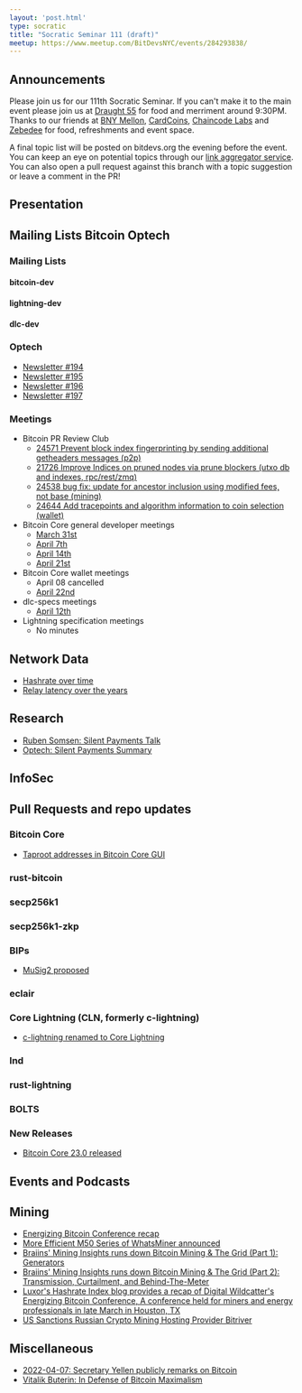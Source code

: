 ```yaml
---
layout: 'post.html'
type: socratic
title: "Socratic Seminar 111 (draft)"
meetup: https://www.meetup.com/BitDevsNYC/events/284293838/
---
```


## Announcements

Please join us for our 111th Socratic Seminar. If you can't make it to the main event please join us at [Draught 55](https://www.draught55.com/) for food and merriment around 9:30PM. Thanks to our friends at [BNY Mellon](https://www.bnymellon.com/), [CardCoins](https://cardcoins.co), [Chaincode Labs](https://chaincode.com) and [Zebedee](https://zebedee.io/) for food, refreshments and event space.

A final topic list will be posted on bitdevs.org the evening before the event. You can keep an eye on potential topics through our [link aggregator service](https://www.zotero.org/groups/691739/devsny/collections/JZ3HR9W5). You can also open a pull request against this branch with a topic suggestion or leave a comment in the PR!

## Presentation

## Mailing Lists  Bitcoin Optech

### Mailing Lists

#### bitcoin-dev

#### lightning-dev

#### dlc-dev

### Optech
- [Newsletter #194](https://bitcoinops.org/en/newsletters/2022/04/06/)
- [Newsletter #195](https://bitcoinops.org/en/newsletters/2022/04/13/)
- [Newsletter #196](https://bitcoinops.org/en/newsletters/2022/04/20/)
- [Newsletter #197](https://bitcoinops.org/en/newsletters/2022/04/27/)

### Meetings

- Bitcoin PR Review Club
  - [24571 Prevent block index fingerprinting by sending additional getheaders messages (p2p)](https://bitcoincore.reviews/24571)
  - [21726 Improve Indices on pruned nodes via prune blockers (utxo db and indexes, rpc/rest/zmq)](https://bitcoincore.reviews/21726)
  - [24538 bug fix: update for ancestor inclusion using modified fees, not base (mining)](https://bitcoincore.reviews/24538)
  - [24644 Add tracepoints and algorithm information to coin selection (wallet)](https://bitcoincore.reviews/24644)
- Bitcoin Core general developer meetings
  - [March 31st](https://www.erisian.com.au/bitcoin-core-dev/log-2022-03-31.html#l-515)
  - [April 7th](https://www.erisian.com.au/bitcoin-core-dev/log-2022-04-07.html#l-223)
  - [April 14th](https://www.erisian.com.au/bitcoin-core-dev/log-2022-04-14.html#l-324)
  - [April 21st](https://www.erisian.com.au/bitcoin-core-dev/log-2022-04-21.html#l-338)
- Bitcoin Core wallet meetings
  - April 08 cancelled
  - [April 22nd](https://www.erisian.com.au/bitcoin-core-dev/log-2022-04-22.html#l-290)
- dlc-specs meetings
  - [April 12th](https://github.com/discreetlogcontracts/dlcspecs/pull/191)
- Lightning specification meetings
  - No minutes

## Network Data
- [Hashrate over time](https://twitter.com/ecurrencyhodler/status/1510149508767764483)
- [Relay latency over the years](https://twitter.com/murchandamus/status/1517857150164520967)

## Research

- [Ruben Somsen: Silent Payments Talk](https://rumble.com/v12kuz7-bitcoin-silent-payments.html)
- [Optech: Silent Payments Summary](https://bitcoinops.org/en/newsletters/2022/04/06/#delinked-reusable-addresses)

## InfoSec

## Pull Requests and repo updates

### Bitcoin Core
- [Taproot addresses in Bitcoin Core GUI](https://twitter.com/josibake/status/1518607258665553921)

### rust-bitcoin

### secp256k1

### secp256k1-zkp

### BIPs
- [MuSig2 proposed](https://github.com/jonasnick/bips/blob/musig2/bip-musig2.mediawiki)

### eclair

### Core Lightning (CLN, formerly c-lightning)
- [c-lightning renamed to Core Lightning](https://github.com/ElementsProject/lightning/pull/5165)

### lnd

### rust-lightning

### BOLTS

### New Releases
- [Bitcoin Core 23.0 released](https://bitcoincore.org/en/releases/23.0/)

## Events and Podcasts

## Mining
- [Energizing Bitcoin Conference recap](https://blog.hashrateindex.com/brandon-wants-to-destroy-your-industry-everything-you-missed-in-houston-for-digital-wildcatters-empower/)
- [More Efficient M50 Series of WhatsMiner announced](https://bitcoinmagazine.com/business/microbt-announces-m50-bitcoin-miners)
- [Braiins' Mining Insights runs down Bitcoin Mining & The Grid (Part 1): Generators](https://braiins.com/blog/bitcoin-mining-the-grid-generators)
- [Braiins' Mining Insights runs down Bitcoin Mining & The Grid (Part 2): Transmission, Curtailment, and Behind-The-Meter](https://braiins.com/blog/bitcoin-mining-electric-grid-transmission-curtailment-behind-the-meter)
- [Luxor's Hashrate Index blog provides a recap of Digital Wildcatter's Energizing Bitcoin Conference, A conference held for miners and energy professionals in late March in Houston, TX](https://blog.hashrateindex.com/brandon-wants-to-destroy-your-industry-everything-you-missed-in-houston-for-digital-wildcatters-empower/)
- [US Sanctions Russian Crypto Mining Hosting Provider Bitriver](https://www.coindesk.com/policy/2022/04/20/us-sanctions-russian-crypto-mining-host-bitriver/)

## Miscellaneous
- [2022-04-07: Secretary Yellen publicly remarks on Bitcoin](https://home.treasury.gov/news/press-releases/jy0706)
- [Vitalik Buterin: In Defense of Bitcoin Maximalism](https://vitalik.ca/general/2022/04/01/maximalist.html)
